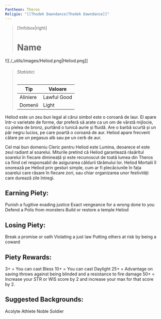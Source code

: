 ```yaml
---
Pantheon: Theros
Religie: "[[Thodek Dawndance|Thodek Dawndance]]"
---
```


> [!infobox|right]
> # Name
![[./_utils/images/Heliod.png|Heliod.png]]
> ###### Statistici
> | Tip |  Valoare |
> | ---- | ---- |
> | Aliniere | Lawful Good |
> | Domenii | Light |

Heliod este un zeu bun legal al cărui simbol este o coroană de laur. El apare într-o varietate de forme, dar preferă să arate ca un om de vârstă mijlocie, cu pielea de bronz, purtând o tunică aurie și fluidă. Are o barbă scurtă și un păr negru lucios, pe care poartă o coroană de aur. Heliod apare frecvent călare pe un pegasus alb sau pe un cerb de aur.

Cel mai bun domeniu Cleric pentru Heliod este Lumina, deoarece el este zeul radiant al soarelui. Miturile pretind că Heliod garantează răsăritul soarelui în fiecare dimineață și este recunoscut de toată lumea din Theros ca fiind cel responsabil de asigurarea căldurii tărâmului lor. Heliod Mortalii îl onorează pe Heliod prin gesturi simple, cum ar fi plecăciunile în fața soarelui care răsare în fiecare zori, sau chiar organizarea unor festivități care durează zile întregi.


## Earning Piety:
Punish a fugitive evading justice
Exact vengeance for a wrong done to you
Defend a Polis from monsters
Build or restore a temple Heliod
## Losing Piety:
Break a promise or oath
Violating a just law
Putting others at risk by being a coward
## Piety Rewards:
3+ = You can cast Bless
10+ = You can cast Daylight
25+ = Advantage on saving throws against being blinded and a resistance to fire damage
50+ = Increase your STR or WIS score by 2 and increase your max for that score by 2.
## Suggested Backgrounds:
Acolyte
Athlete
Noble
Soldier
